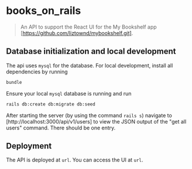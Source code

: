 # books_on_rails

> An API to support the React UI for the My Bookshelf app [https://github.com/liztownd/mybookshelf.git].

## Database initialization and local development

The api uses `mysql` for the database. For local development, install all dependencies by running

```bash
bundle
```

Ensure your local  `mysql` database is running and run

```bash
rails db:create db:migrate db:seed
```

After starting the server (by using the command `rails s`) navigate to [http://localhost:3000/api/v1/users] to view the JSON output of the "get all users" command. There should be one entry.

## Deployment

The API is deployed at `url`. You can access the UI at `url`.
